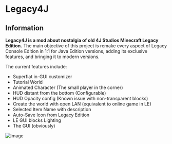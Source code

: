 # Legacy4J 
## Information

**Legacy4J is a mod about nostalgia of old 4J Studios Minecraft Legacy Edition.**
The main objective of this project is remake every aspect of Legacy Console Edition in 1:1 for Java Edition versions, adding its exclusive features, and bringing it to modern versions.

The current features include:

* Superflat in-GUI customizer
* Tutorial World
* Animated Character (The small player in the corner)
* HUD distant from the bottom (Configurable)
* HUD Opacity config (Known issue with non-transparent blocks)
* Create the world with open LAN (equivalent to online game in LE)
* Selected Item Name with description
* Auto-Save Icon from Legacy Edition
* LE GUI blocks Lighting
* The GUI (obviously)


![image](https://cdn.modrinth.com/data/mIMHT3wf/images/cfc40bbe8eb9f64447fa5edd6fa8fce80cd85971.png)

